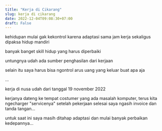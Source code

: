 ```yaml
---
title: "Kerja di Cikarang"
slug: kerja di cikarang
date: 2022-12-04T09:08:30+07:00
draft: False
---
```


kehidupan mulai gak kekontrol karena adaptasi sama jam kerja sekaligus dipaksa hidup mandiri

banyak banget skill hidup yang harus diperbaiki

untungnya udah ada sumber penghasilan dari kerjaan

selain itu saya harus bisa ngontrol arus uang yang keluar buat apa aja

...

kerja di nusa udah dari tanggal 19 november 2022

kerjanya dateng ke tempat costumer yang ada masalah komputer, terus kita ngecharger "servicenya" setelah pekerjaan selesai saya ngasih invoice dan tanda tangan...

untuk saat ini saya masih ditahap adaptasi dan mulai banyak perbaikan kedepannya...